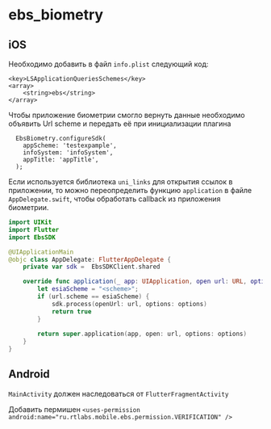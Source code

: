 # ebs_biometry

## iOS

Необходимо добавить в файл `info.plist` следующий код:

```
<key>LSApplicationQueriesSchemes</key>
<array>
    <string>ebs</string>
</array>
```

Чтобы приложение биометрии смогло вернуть данные необходимо объявить Url scheme и передать её 
при инициализации плагина

```
  EbsBiometry.configureSdk(
    appScheme: 'testexpample',
    infoSystem: 'infoSystem',
    appTitle: 'appTitle',
  );
```

Если используется библиотека `uni_links` для открытия ссылок в приложении, то можно переопределить
функцию `application` в файле `AppDelegate.swift`, чтобы обработать callback из приложения 
биометрии.

```swift
import UIKit
import Flutter
import EbsSDK

@UIApplicationMain
@objc class AppDelegate: FlutterAppDelegate {
    private var sdk =  EbsSDKClient.shared

    override func application(_ app: UIApplication, open url: URL, options: [UIApplication.OpenURLOptionsKey: Any] = [:]) -> Bool {
        let esiaScheme = "<scheme>";
        if (url.scheme == esiaScheme) {
            sdk.process(openUrl: url, options: options)
            return true
        }
        
        return super.application(app, open: url, options: options)
    }
}
```

## Android

`MainActivity` должен наследоваться от `FlutterFragmentActivity`

Добавить пермишен `<uses-permission android:name="ru.rtlabs.mobile.ebs.permission.VERIFICATION" />`

